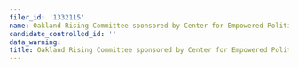 ```yaml
---
filer_id: '1332115'
name: Oakland Rising Committee sponsored by Center for Empowered Politics
candidate_controlled_id: ''
data_warning: 
title: Oakland Rising Committee sponsored by Center for Empowered Politics
---
```

